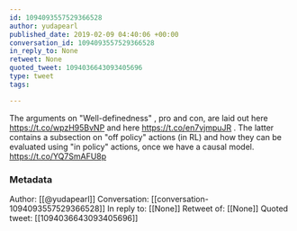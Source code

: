 ```yaml
---
id: 1094093557529366528
author: yudapearl
published_date: 2019-02-09 04:40:06 +00:00
conversation_id: 1094093557529366528
in_reply_to: None
retweet: None
quoted_tweet: 1094036643093405696
type: tweet
tags:

---
```


The arguments on "Well-definedness" , pro and con, are laid out here  https://t.co/wpzH95BvNP  and here https://t.co/en7vjmpuJR . The latter contains a subsection on "off policy" actions (in RL) and how they can be evaluated using "in policy" actions, once we have a causal model. https://t.co/YQ7SmAFU8p

### Metadata

Author: [[@yudapearl]]
Conversation: [[conversation-1094093557529366528]]
In reply to: [[None]]
Retweet of: [[None]]
Quoted tweet: [[1094036643093405696]]
